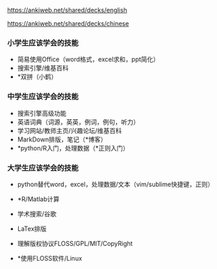 https://ankiweb.net/shared/decks/english

https://ankiweb.net/shared/decks/chinese




### 小学生应该学会的技能

- 简易使用Office（word格式，excel求和，ppt简化）
- 搜索引擎/维基百科
- *双拼（小鹤）

### 中学生应该学会的技能

- 搜索引擎高级功能
- 英语词典（词源，英英，例词，例句，听力）
- 学习网站/教师主页/兴趣论坛/维基百科
- MarkDown排版，笔记（*博客）
- *python/R入门，处理数据（*正则入门）


### 大学生应该学会的技能

- python替代word，excel，处理数据/文本（vim/sublime快捷键，正则）
- *R/Matlab计算

- 学术搜索/谷歌
- LaTex排版

- 理解版权协议FLOSS/GPL/MIT/CopyRight
- *使用FLOSS软件/Linux
